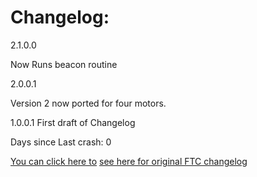 <h1>Changelog:</h1>
<p>2.1.0.0 </p>
Now Runs beacon routine
<p>2.0.0.1</p>
<p>
Version 2 now ported for four motors.</p>
<p>1.0.0.1 First draft of Changelog
</p>
<p>
Days since Last crash: 0
</p>
<a href="http://slither.io">You can click here to</a>
<a href="https://github.com/ftctechnh/ftc_app/blob/master/README.md">see here for original FTC changelog</a>
